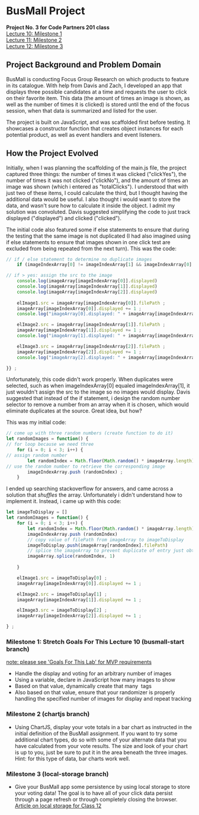 # BusMall Project
**Project No. 3 for Code Partners 201 class**</br>
[Lecture 10: Milestone 1](https://github.com/CodePartnersMD/MD201-01/blob/master/weeks-5-6/lecture-10/sprint3-milestone1.md "Class 10: A/V, Practical Info, and Getting the Vote Tracker Started")</br>
[Lecture 11: Milestone 2](https://github.com/CodePartnersMD/MD201-01/blob/master/weeks-5-6/lecture-11/sprint3-milestone2.md "Class 11: Adding Charts to the Vote Tracker App")</br>
[Lecture 12: Milestone 3](https://github.com/CodePartnersMD/MD201-01/blob/master/weeks-5-6/lecture-12/sprint3-milestone3.md "Class 12: Local Storage and UI/UX Concepts")</br>

## Project Background and Problem Domain
BusMall is conducting Focus Group Research on which products to feature in its catalogue. With help from Davis and Zach, I developed an app that displays three possible candidates at a time and requests the user to click on their favorite item.  This data (the amount of times an image is shown, as well as the number of times it is clicked) is stored until the end of the focus session, when that data is summarized and listed for the user.

The project is built on JavaScript, and was scaffolded first before testing.  It showcases a constructor function that creates object instances for each potential product, as well as event handlers and event listeners.  

## How the Project Evolved
Initially, when I was planning the scaffolding of the main.js file, the project captured three things: the number of times it was clicked ("clickYes"), the number of times it was not clicked ("clickNo"), and the amount of times an image was shown (which i entered as "totalClicks"). I understood that with just two of these items, I could calculate the third, but I thought having the additional data would be useful. I also thought i would want to store the data, and wasn't sure how to calculate it inside the object. I admit my solution was convoluted. Davis suggested simplifying the code to just track displayed ("displayed") and clicked ("clicked").

The initial code also featured some if else statements to ensure that during the testing that the same image is not duplicated (I had also imagined using if else statements to ensure that images shown in one click test are excluded from being repeated from the next turn). This was the code: 

```javascript
// if / else statement to determine no duplicate images
	if (imageIndexArray[0] != imageIndexArray[1] && imageIndexArray[0] != imageIndexArray[2] && imageIndexArray[1] != imageIndexArray[2]) {

// if > yes: assign the src to the image
    console.log(imageArray[imageIndexArray[0]].displayed)
    console.log(imageArray[imageIndexArray[1]].displayed)
    console.log(imageArray[imageIndexArray[2]].displayed)
   
    elImage1.src = imageArray[imageIndexArray[0]].filePath ;
    imageArray[imageIndexArray[0]].displayed += 1 ;
    console.log("imageArray[0].displayed: " + imageArray[imageIndexArray[0]].displayed)

    elImage2.src = imageArray[imageIndexArray[1]].filePath ;
    imageArray[imageIndexArray[1]].displayed += 1 ;
    console.log("imageArray[1].displayed: " + imageArray[imageIndexArray[1]].displayed)

    elImage3.src = imageArray[imageIndexArray[2]].filePath ;
    imageArray[imageIndexArray[2]].displayed += 1 ;
    console.log("imageArray[2].displayed: " + imageArray[imageIndexArray[2]].displayed)

}} ;
```
Unfortunately, this code didn't work properly. When duplicates were selected, such as when imageIndexArray[0] equaled imageIndexArray[1], it just wouldn't assign the src to the image so no images would display. Davis suggested that instead of the if statement, i design the random number selector to remove a number from an array when it is chosen, which would eliminate duplicates at the source. Great idea, but how?

This was my initial code:

```javascript
// come up with three random numbers (create function to do it)
let randomImages = function() {
// for loop because we need three
	for (i = 0; i < 3; i++) {
// assign random number
        let randomIndex = Math.floor(Math.random() * imageArray.length) ;
// use the random number to retrieve the corresponding image
        imageIndexArray.push (randomIndex) ;
    }
```

I ended up searching stackoverflow for answers, and came across a solution that _shuffles_ the array. Unfortunately i didn't understand how to implement it. Instead, i came up with this code:

```javascript
let imageToDisplay = []
let randomImages = function() {
    for (i = 0; i < 3; i++) {
        let randomIndex = Math.floor(Math.random() * imageArray.length)
        imageIndexArray.push (randomIndex)
        // copy value of filePath from imageArray to imageToDisplay
        imageToDisplay.push(imageArray[randomIndex].filePath)
        // splice the imageArray to prevent duplicate of entry just obtained
        imageArray.splice(randomIndex, 1)
        
    }

    elImage1.src = imageToDisplay[0] ;
    imageArray[imageIndexArray[0]].displayed += 1 ;

    elImage2.src = imageToDisplay[1] ;
    imageArray[imageIndexArray[1]].displayed += 1 ;

    elImage3.src = imageToDisplay[2] ;
    imageArray[imageIndexArray[2]].displayed += 1 ;

} ;
```

### Milestone 1: Stretch Goals For This Lecture 10 (busmall-start branch)
[note: please see 'Goals For This Lab' for MVP requirements](https://github.com/CodePartnersMD/MD201-01/blob/master/weeks-5-6/lecture-10/sprint3-milestone1.md#goals-for-this-lab)
- Handle the display and voting for an arbitrary number of images
- Using a variable, declare in JavaScript how many images to show
- Based on that value, dynamically create that many <img> tags
- Also based on that value, ensure that your randomizer is properly handling the specified number of images for display and repeat tracking

### Milestone 2 (chartjs branch)
- Using ChartJS, display your vote totals in a bar chart as instructed in the initial definition of the BusMall assignment. If you want to try some additional chart types, do so with some of your alternate data that you have calculated from your vote results. The size and look of your chart is up to you, just be sure to put it in the area beneath the three images. Hint: for this type of data, bar charts work well.

### Milestone 3 (local-storage branch)
- Give your BusMall app some persistence by using local storage to store your voting data! The goal is to have all of your click data persist through a page refresh or through completely closing the browser.
[Article on local storage for Class 12](http://diveintohtml5.info/storage.html "The Past, Present & Future of Local Storage for Web Applications")